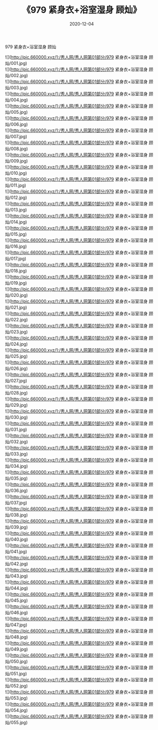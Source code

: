 ﻿---
layout: post
title:  《979 紧身衣+浴室湿身 顾灿》
date:   2020-12-04
img: http://pic.660000.xyz/1:/秀人网/秀人网第01部分/979 紧身衣+浴室湿身 顾灿/000.jpg
categories: [美女, 清纯, 唯美]
---

979 紧身衣+浴室湿身 顾灿

  ![](http://pic.660000.xyz/1:/秀人网/秀人网第01部分/979 紧身衣+浴室湿身 顾灿/001.jpg) <br> ![](http://pic.660000.xyz/1:/秀人网/秀人网第01部分/979 紧身衣+浴室湿身 顾灿/002.jpg) <br> ![](http://pic.660000.xyz/1:/秀人网/秀人网第01部分/979 紧身衣+浴室湿身 顾灿/003.jpg) <br> ![](http://pic.660000.xyz/1:/秀人网/秀人网第01部分/979 紧身衣+浴室湿身 顾灿/004.jpg) <br> ![](http://pic.660000.xyz/1:/秀人网/秀人网第01部分/979 紧身衣+浴室湿身 顾灿/005.jpg) <br> ![](http://pic.660000.xyz/1:/秀人网/秀人网第01部分/979 紧身衣+浴室湿身 顾灿/006.jpg) <br> ![](http://pic.660000.xyz/1:/秀人网/秀人网第01部分/979 紧身衣+浴室湿身 顾灿/007.jpg) <br> ![](http://pic.660000.xyz/1:/秀人网/秀人网第01部分/979 紧身衣+浴室湿身 顾灿/008.jpg) <br> ![](http://pic.660000.xyz/1:/秀人网/秀人网第01部分/979 紧身衣+浴室湿身 顾灿/009.jpg) <br> ![](http://pic.660000.xyz/1:/秀人网/秀人网第01部分/979 紧身衣+浴室湿身 顾灿/010.jpg) <br> ![](http://pic.660000.xyz/1:/秀人网/秀人网第01部分/979 紧身衣+浴室湿身 顾灿/011.jpg) <br> ![](http://pic.660000.xyz/1:/秀人网/秀人网第01部分/979 紧身衣+浴室湿身 顾灿/012.jpg) <br> ![](http://pic.660000.xyz/1:/秀人网/秀人网第01部分/979 紧身衣+浴室湿身 顾灿/013.jpg) <br> ![](http://pic.660000.xyz/1:/秀人网/秀人网第01部分/979 紧身衣+浴室湿身 顾灿/014.jpg) <br> ![](http://pic.660000.xyz/1:/秀人网/秀人网第01部分/979 紧身衣+浴室湿身 顾灿/015.jpg) <br> ![](http://pic.660000.xyz/1:/秀人网/秀人网第01部分/979 紧身衣+浴室湿身 顾灿/016.jpg) <br> ![](http://pic.660000.xyz/1:/秀人网/秀人网第01部分/979 紧身衣+浴室湿身 顾灿/017.jpg) <br> ![](http://pic.660000.xyz/1:/秀人网/秀人网第01部分/979 紧身衣+浴室湿身 顾灿/018.jpg) <br> ![](http://pic.660000.xyz/1:/秀人网/秀人网第01部分/979 紧身衣+浴室湿身 顾灿/019.jpg) <br> ![](http://pic.660000.xyz/1:/秀人网/秀人网第01部分/979 紧身衣+浴室湿身 顾灿/020.jpg) <br> ![](http://pic.660000.xyz/1:/秀人网/秀人网第01部分/979 紧身衣+浴室湿身 顾灿/021.jpg) <br> ![](http://pic.660000.xyz/1:/秀人网/秀人网第01部分/979 紧身衣+浴室湿身 顾灿/022.jpg) <br> ![](http://pic.660000.xyz/1:/秀人网/秀人网第01部分/979 紧身衣+浴室湿身 顾灿/023.jpg) <br> ![](http://pic.660000.xyz/1:/秀人网/秀人网第01部分/979 紧身衣+浴室湿身 顾灿/024.jpg) <br> ![](http://pic.660000.xyz/1:/秀人网/秀人网第01部分/979 紧身衣+浴室湿身 顾灿/025.jpg) <br> ![](http://pic.660000.xyz/1:/秀人网/秀人网第01部分/979 紧身衣+浴室湿身 顾灿/026.jpg) <br> ![](http://pic.660000.xyz/1:/秀人网/秀人网第01部分/979 紧身衣+浴室湿身 顾灿/027.jpg) <br> ![](http://pic.660000.xyz/1:/秀人网/秀人网第01部分/979 紧身衣+浴室湿身 顾灿/028.jpg) <br> ![](http://pic.660000.xyz/1:/秀人网/秀人网第01部分/979 紧身衣+浴室湿身 顾灿/029.jpg) <br> ![](http://pic.660000.xyz/1:/秀人网/秀人网第01部分/979 紧身衣+浴室湿身 顾灿/030.jpg) <br> ![](http://pic.660000.xyz/1:/秀人网/秀人网第01部分/979 紧身衣+浴室湿身 顾灿/031.jpg) <br> ![](http://pic.660000.xyz/1:/秀人网/秀人网第01部分/979 紧身衣+浴室湿身 顾灿/032.jpg) <br> ![](http://pic.660000.xyz/1:/秀人网/秀人网第01部分/979 紧身衣+浴室湿身 顾灿/033.jpg) <br> ![](http://pic.660000.xyz/1:/秀人网/秀人网第01部分/979 紧身衣+浴室湿身 顾灿/034.jpg) <br> ![](http://pic.660000.xyz/1:/秀人网/秀人网第01部分/979 紧身衣+浴室湿身 顾灿/035.jpg) <br> ![](http://pic.660000.xyz/1:/秀人网/秀人网第01部分/979 紧身衣+浴室湿身 顾灿/036.jpg) <br> ![](http://pic.660000.xyz/1:/秀人网/秀人网第01部分/979 紧身衣+浴室湿身 顾灿/037.jpg) <br> ![](http://pic.660000.xyz/1:/秀人网/秀人网第01部分/979 紧身衣+浴室湿身 顾灿/038.jpg) <br> ![](http://pic.660000.xyz/1:/秀人网/秀人网第01部分/979 紧身衣+浴室湿身 顾灿/039.jpg) <br> ![](http://pic.660000.xyz/1:/秀人网/秀人网第01部分/979 紧身衣+浴室湿身 顾灿/040.jpg) <br> ![](http://pic.660000.xyz/1:/秀人网/秀人网第01部分/979 紧身衣+浴室湿身 顾灿/041.jpg) <br> ![](http://pic.660000.xyz/1:/秀人网/秀人网第01部分/979 紧身衣+浴室湿身 顾灿/042.jpg) <br> ![](http://pic.660000.xyz/1:/秀人网/秀人网第01部分/979 紧身衣+浴室湿身 顾灿/043.jpg) <br> ![](http://pic.660000.xyz/1:/秀人网/秀人网第01部分/979 紧身衣+浴室湿身 顾灿/044.jpg) <br> ![](http://pic.660000.xyz/1:/秀人网/秀人网第01部分/979 紧身衣+浴室湿身 顾灿/045.jpg) <br> ![](http://pic.660000.xyz/1:/秀人网/秀人网第01部分/979 紧身衣+浴室湿身 顾灿/046.jpg) <br> ![](http://pic.660000.xyz/1:/秀人网/秀人网第01部分/979 紧身衣+浴室湿身 顾灿/047.jpg) <br> ![](http://pic.660000.xyz/1:/秀人网/秀人网第01部分/979 紧身衣+浴室湿身 顾灿/048.jpg) <br> ![](http://pic.660000.xyz/1:/秀人网/秀人网第01部分/979 紧身衣+浴室湿身 顾灿/049.jpg) <br> ![](http://pic.660000.xyz/1:/秀人网/秀人网第01部分/979 紧身衣+浴室湿身 顾灿/050.jpg) <br> ![](http://pic.660000.xyz/1:/秀人网/秀人网第01部分/979 紧身衣+浴室湿身 顾灿/051.jpg) <br> ![](http://pic.660000.xyz/1:/秀人网/秀人网第01部分/979 紧身衣+浴室湿身 顾灿/052.jpg) <br> ![](http://pic.660000.xyz/1:/秀人网/秀人网第01部分/979 紧身衣+浴室湿身 顾灿/053.jpg) <br> ![](http://pic.660000.xyz/1:/秀人网/秀人网第01部分/979 紧身衣+浴室湿身 顾灿/054.jpg) <br> ![](http://pic.660000.xyz/1:/秀人网/秀人网第01部分/979 紧身衣+浴室湿身 顾灿/055.jpg) <br>